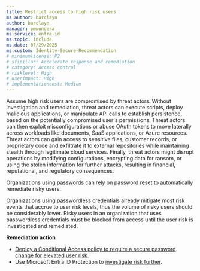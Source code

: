 ```yaml
---
title: Restrict access to high risk users 
ms.author: barclayn
author: barclayn
manager: pmwongera
ms.service: entra-id
ms.topic: include
ms.date: 07/29/2025
ms.custom: Identity-Secure-Recommendation
# minimumlicense: P2
# sfipillar: Accelerate response and remediation
# category: Access control
# risklevel: High
# userimpact: High
# implementationcost: Medium
---
```

Assume high risk users are compromised by threat actors. Without investigation and remediation, threat actors can execute scripts, deploy malicious applications, or manipulate API calls to establish persistence, based on the potentially compromised user's permissions. Threat actors can then exploit misconfigurations or abuse OAuth tokens to move laterally across workloads like documents, SaaS applications, or Azure resources. Threat actors can gain access to sensitive files, customer records, or proprietary code and exfiltrate it to external repositories while maintaining stealth through legitimate cloud services. Finally, threat actors might disrupt operations by modifying configurations, encrypting data for ransom, or using the stolen information for further attacks, resulting in financial, reputational, and regulatory consequences.

Organizations using passwords can rely on password reset to automatically remediate risky users.

Organizations using passwordless credentials already mitigate most risk events that accrue to user risk levels, thus the volume of risky users should be considerably lower. Risky users in an organization that uses passwordless credentials must be blocked from access until the user risk is investigated and remediated.

**Remediation action**

- [Deploy a Conditional Access policy to require a secure password change for elevated user risk](/entra/identity/conditional-access/policy-risk-based-user).
- Use Microsoft Entra ID Protection to [investigate risk further](/entra/id-protection/howto-identity-protection-investigate-risk).

